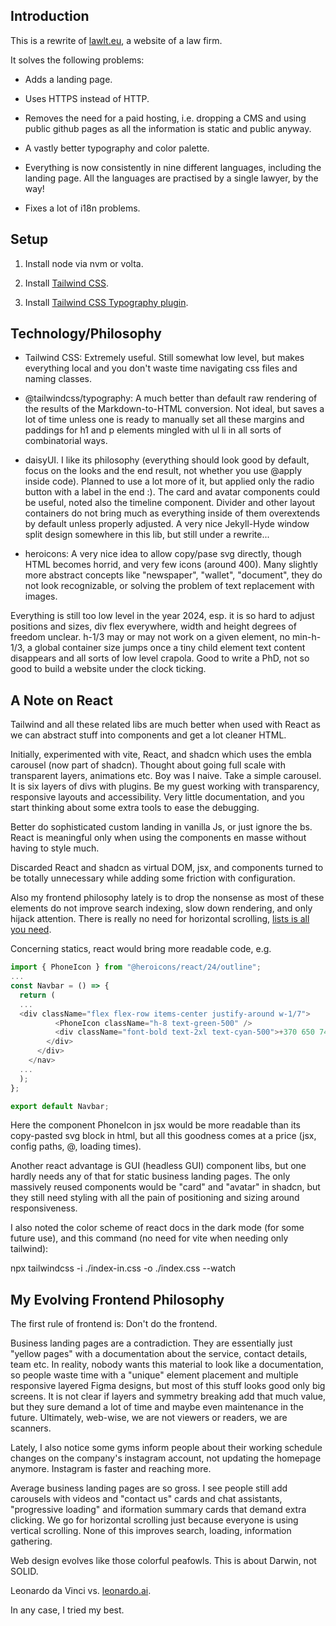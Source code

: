 ## Introduction 

This is a rewrite of [lawlt.eu](http://www.lawlt.eu/), a website of a law firm.

It solves the following problems:

- Adds a landing page. 

- Uses HTTPS instead of HTTP.

- Removes the need for a paid hosting, i.e. dropping a CMS and using public github pages as all the information is static and public anyway.

- A vastly better typography and color palette.

- Everything is now consistently in nine different languages, including the landing page. All the languages are practised by a single lawyer, by the way!

- Fixes a lot of i18n problems.

## Setup

1. Install node via nvm or volta.

2. Install [Tailwind CSS](https://tailwindcss.com/docs/installation).

3. Install [Tailwind CSS Typography plugin](https://tailwindcss.com/docs/typography-plugin).

## Technology/Philosophy

- Tailwind CSS: Extremely useful. Still somewhat low level, but makes everything local and you don't waste time navigating css files and naming classes.

- @tailwindcss/typography: A much better than default raw rendering of the results of the Markdown-to-HTML conversion. Not ideal, but saves a lot of time unless one is ready to manually set all these margins and paddings for h1 and p elements mingled with ul li in all sorts of combinatorial ways.

- daisyUI. I like its philosophy (everything should look good by default, focus on the looks and the end result, not whether you use @apply inside code). Planned to use a lot more of it, but applied only the radio button with a label in the end :). The card and avatar components could be useful, noted also the timeline component. Divider and other layout containers do not bring much as everything inside of them overextends by default unless properly adjusted. A very nice Jekyll-Hyde window split design somewhere in this lib, but still under a rewrite...  

- heroicons: A very nice idea to allow copy/pase svg directly, though HTML becomes horrid, and very few icons (around 400). Many slightly more abstract concepts like "newspaper", "wallet", "document", they do not look recognizable, or solving the problem of text replacement with images. 

Everything is still too low level in the year 2024, esp. it is so hard to adjust positions and sizes, div flex everywhere, width and height degrees of freedom unclear. h-1/3 may or may not work on a given element, no min-h-1/3, a global container size jumps once a tiny child element text content disappears and all sorts of low level crapola. Good to write a PhD, not so good to build a website under the clock ticking. 

## A Note on React

Tailwind and all these related libs are much better when used with React as we can abstract stuff into components and get a lot cleaner HTML.

Initially, experimented with vite, React, and shadcn which uses the embla carousel (now part of shadcn). Thought about going full scale with transparent layers, animations etc. Boy was I naive. Take a simple carousel. It is six layers of divs with plugins. Be my guest working with transparency, responsive layouts and accessibility. Very little documentation, and you start thinking about some extra tools to ease the debugging. 

Better do sophisticated custom landing in vanilla Js, or just ignore the bs. React is meaningful only when using the components en masse without having to style much.

Discarded React and shadcn as virtual DOM, jsx, and components turned to be totally unnecessary while adding some friction with configuration.

Also my frontend philosophy lately is to drop the nonsense as most of these elements do not improve search indexing, slow down rendering, and only hijack attention. There is really no need for horizontal scrolling, [lists is all you need](https://dynomight.net/lists/).

Concerning statics, react would bring more readable code, e.g.

```js
import { PhoneIcon } from "@heroicons/react/24/outline";
...
const Navbar = () => {
  return (
  ...
  <div className="flex flex-row items-center justify-around w-1/7">
          <PhoneIcon className="h-8 text-green-500" />
          <div className="font-bold text-2xl text-cyan-500">+370 650 74647</div>
        </div>
      </div>
    </nav>
  ...  
  );
};

export default Navbar;
```

Here the component PhoneIcon in jsx would be more readable than its copy-pasted svg block in html, but all this goodness comes at a price (jsx, config paths, @, loading times). 

Another react advantage is GUI (headless GUI) component libs, but one hardly needs any of that for static business landing pages. The only massively reused components would be "card" and "avatar" in shadcn, but they still need styling with all the pain of positioning and sizing around responsiveness.

I also noted the color scheme of react docs in the dark mode (for some future use), and this command (no need for vite when needing only tailwind):

npx tailwindcss -i ./index-in.css -o ./index.css --watch

## My Evolving Frontend Philosophy

The first rule of frontend is: Don't do the frontend.

Business landing pages are a contradiction. They are essentially just "yellow pages" with a documentation about the service, contact details, team etc. In reality, nobody wants this material to look like a documentation, so people waste time with a "unique" element placement and multiple responsive layered Figma designs, but most of this stuff looks good only big screens. It is not clear if layers and symmetry breaking add that much value, but they sure demand a lot of time and maybe even maintenance in the future. Ultimately, web-wise, we are not viewers or readers, we are scanners.

Lately, I also notice some gyms inform people about their working schedule changes on the company's instagram account, not updating the homepage anymore. Instagram is faster and reaching more.

Average business landing pages are so gross. I see people still add carousels with videos and "contact us" cards and chat assistants, "progressive loading" and iformation summary cards that demand extra clicking. We go for horizontal scrolling just because everyone is using vertical scrolling. None of this improves search, loading, information gathering. 

Web design evolves like those colorful peafowls. This is about Darwin, not SOLID.

Leonardo da Vinci vs. [leonardo.ai](https://leonardo.ai/).

In any case, I tried my best.


